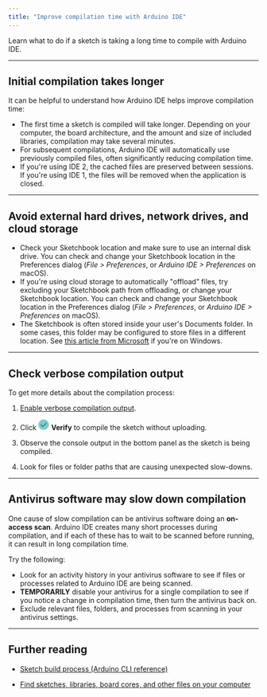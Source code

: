 ```yaml
---
title: "Improve compilation time with Arduino IDE"
---
```


Learn what to do if a sketch is taking a long time to compile with Arduino IDE.

---

## Initial compilation takes longer

It can be helpful to understand how Arduino IDE helps improve compilation time:

* The first time a sketch is compiled will take longer. Depending on your computer, the board architecture, and the amount and size of included libraries, compilation may take several minutes.
* For subsequent compilations, Arduino IDE will automatically use previously compiled files, often significantly reducing compilation time.
* If you're using IDE 2, the cached files are preserved between sessions. If you're using IDE 1, the files will be removed when the application is closed.

---

## Avoid external hard drives, network drives, and cloud storage

* Check your Sketchbook location and make sure to use an internal disk drive. You can check and change your Sketchbook location in the Preferences dialog (_File > Preferences_, or _Arduino IDE > Preferences_ on macOS).
* If you're using cloud storage to automatically "offload" files, try excluding your Sketchbook path from offloading, or change your Sketchbook location. You can check and change your Sketchbook location in the Preferences dialog (_File > Preferences_, or _Arduino IDE > Preferences_ on macOS).
* The Sketchbook is often stored inside your user's Documents folder. In some cases, this folder may be configured to store files in a different location. See [this article from Microsoft](https://support.microsoft.com/en-us/topic/configuration-of-the-my-documents-folder-dfd9a90d-8f80-18d6-e7cc-f1566fc3b10b) if you're on Windows.

---

## Check verbose compilation output

To get more details about the compilation process:

1. [Enable verbose compilation output](https://support.arduino.cc/hc/en-us/articles/4407705216274).

2. Click ![Verify button](img/symbol_verify2.png) **Verify** to compile the sketch without uploading.

3. Observe the console output in the bottom panel as the sketch is being compiled.

4. Look for files or folder paths that are causing unexpected slow-downs.

---

## Antivirus software may slow down compilation

One cause of slow compilation can be antivirus software doing an **on-access scan**. Arduino IDE creates many short processes during compilation, and if each of these has to wait to be scanned before running, it can result in long compilation time.

Try the following:

* Look for an activity history in your antivirus software to see if files or processes related to Arduino IDE are being scanned.
* **TEMPORARILY** disable your antivirus for a single compilation to see if you notice a change in compilation time, then turn the antivirus back on.
* Exclude relevant files, folders, and processes from scanning in your antivirus settings.

---

## Further reading

* [Sketch build process (Arduino CLI reference)](https://arduino.github.io/arduino-cli/latest/sketch-build-process/)

* [Find sketches, libraries, board cores, and other files on your computer](https://support.arduino.cc/hc/en-us/articles/4415103213714-Find-sketches-libraries-board-cores-and-other-files-on-your-computer)
